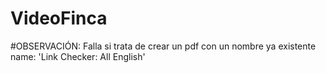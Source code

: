 # VideoFinca
#OBSERVACIÓN: Falla si trata de crear un pdf con un nombre ya existente
name: 'Link Checker: All English'
